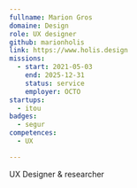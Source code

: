 ```yaml
---
fullname: Marion Gros
domaine: Design
role: UX designer
github: marionholis
link: https://www.holis.design
missions:
  - start: 2021-05-03
    end: 2025-12-31
    status: service
    employer: OCTO
startups:
  - itou
badges:
  - segur
competences:
  - UX

---
```

UX Designer & researcher
